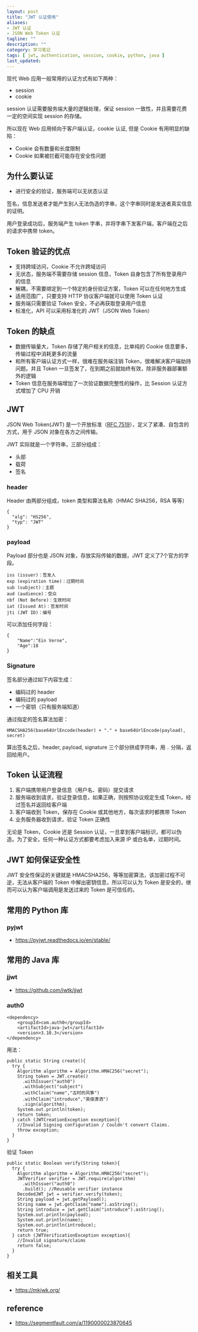 ```yaml
---
layout: post
title: "JWT 认证使用"
aliases: 
- JWT 认证
- JSON Web Token 认证
tagline: ""
description: ""
category: 学习笔记
tags: [ jwt, authentication, session, cookie, python, java ]
last_updated:
---
```



现代 Web 应用一般常用的认证方式有如下两种：

- session
- cookie

session 认证需要服务端大量的逻辑处理，保证 session 一致性，并且需要花费一定的空间实现 session 的存储。

所以现在 Web 应用倾向于客户端认证，cookie 认证, 但是 Cookie 有用明显的缺陷：

- Cookie 会有数量和长度限制
- Cookie 如果被拦截可能存在安全性问题


## 为什么要认证

- 进行安全的验证，服务端可以无状态认证

签名，信息发送者才能产生别人无法伪造的字串，这个字串同时是发送者真实信息的证明。

用户登录成功后，服务端产生 token 字串，并将字串下发客户端，客户端在之后的请求中携带 token。

## Token 验证的优点

- 支持跨域访问，Cookie 不允许跨域访问
- 无状态，服务端不需要存储 session 信息，Token 自身包含了所有登录用户的信息
- 解耦，不需要绑定到一个特定的身份验证方案，Token 可以在任何地方生成
- 适用范围广，只要支持 HTTP 协议客户端就可以使用 Token 认证
- 服务端只需要验证 Token 安全，不必再获取登录用户信息
- 标准化，API 可以采用标准化的 JWT（JSON Web Token）


## Token 的缺点

- 数据传输量大，Token 存储了用户相关的信息，比单纯的 Cookie 信息要多，传输过程中消耗更多的流量
- 和所有客户端认证方式一样，很难在服务端注销 Token，很难解决客户端劫持问题。并且 Token 一旦签发了，在到期之前就始终有效，除非服务器部署额外的逻辑
- Token 信息在服务端增加了一次验证数据完整性的操作，比 Session 认证方式增加了 CPU 开销

## JWT
JSON Web Token(JWT) 是一个开放标准（[RFC 7519](https://tools.ietf.org/html/rfc7519)），定义了紧凑、自包含的方式，用于 JSON 对象在各方之间传输。

JWT 实际就是一个字符串，三部分组成：

- 头部
- 载荷
- 签名


### header
Header 由两部分组成，token 类型和算法名称（HMAC SHA256，RSA 等等）

```
{
  "alg": "HS256",
  "typ": "JWT"
}
```

### payload
Payload 部分也是 JSON 对象，存放实际传输的数据，JWT 定义了7个官方的字段。

```
iss (issuer)：签发人
exp (expiration time)：过期时间
sub (subject)：主题
aud (audience)：受众
nbf (Not Before)：生效时间
iat (Issued At)：签发时间
jti (JWT ID)：编号
```

可以添加任何字段：

```
{
    "Name":"Ein Verne",
    "Age":18
}
```

### Signature

签名部分通过如下内容生成：

- 编码过的 header
- 编码过的 payload
- 一个密钥（只有服务端知道）

通过指定的签名算法加密：

```
HMACSHA256(base64UrlEncode(header) + "." + base64UrlEncode(payload), secret)
```

算出签名之后，header, payload, signature 三个部分拼成字符串，用 `.` 分隔，返回给用户。



## Token 认证流程

1. 客户端携带用户登录信息（用户名、密码）提交请求
2. 服务端收到请求，验证登录信息，如果正确，则按照协议规定生成 Token，经过签名并返回给客户端
3. 客户端收到 Token，保存在 Cookie 或其他地方，每次请求时都携带 Token
4. 业务服务器收到请求，验证 Token 正确性

无论是 Token，Cookie 还是 Session 认证，一旦拿到客户端标识，都可以伪造。为了安全，任何一种认证方式都要考虑加入来源 IP 或白名单，过期时间。

## JWT 如何保证安全性
JWT 安全性保证的关键就是 HMACSHA256，等等加密算法，该加密过程不可逆，无法从客户端的 Token 中解出密钥信息，所以可以认为 Token 是安全的，继而可以认为客户端调用是发送过来的 Token 是可信任的。



## 常用的 Python 库

### pyjwt

- <https://pyjwt.readthedocs.io/en/stable/>


## 常用的 Java 库

### jjwt

- <https://github.com/jwtk/jjwt>


### auth0

    <dependency>
        <groupId>com.auth0</groupId>
        <artifactId>java-jwt</artifactId>
        <version>3.10.3</version>
    </dependency>

用法：

    public static String create(){
      try {
        Algorithm algorithm = Algorithm.HMAC256("secret");
        String token = JWT.create()
          .withIssuer("auth0")
          .withSubject("subject")
          .withClaim("name","古时的风筝")
          .withClaim("introduce","英俊潇洒")
          .sign(algorithm);
        System.out.println(token);
        return token;
      } catch (JWTCreationException exception){
        //Invalid Signing configuration / Couldn't convert Claims.
        throw exception;
      }
    }

验证 Token

    public static Boolean verify(String token){
      try {
        Algorithm algorithm = Algorithm.HMAC256("secret");
        JWTVerifier verifier = JWT.require(algorithm)
          .withIssuer("auth0")
          .build(); //Reusable verifier instance
        DecodedJWT jwt = verifier.verify(token);
        String payload = jwt.getPayload();
        String name = jwt.getClaim("name").asString();
        String introduce = jwt.getClaim("introduce").asString();
        System.out.println(payload);
        System.out.println(name);
        System.out.println(introduce);
        return true;
      } catch (JWTVerificationException exception){
        //Invalid signature/claims
        return false;
      }
    }

## 相关工具

- <https://mkjwk.org/>

## reference

- <https://segmentfault.com/a/1190000023870645>